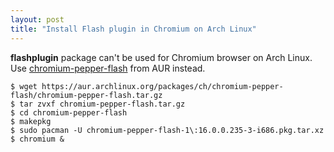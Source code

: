 ```yaml
---
layout: post
title: "Install Flash plugin in Chromium on Arch Linux"
---
```


**flashplugin** package can't be used for Chromium browser on Arch Linux. Use [chromium-pepper-flash](https://aur.archlinux.org/packages/chromium-pepper-flash/) from AUR instead.

```
$ wget https://aur.archlinux.org/packages/ch/chromium-pepper-flash/chromium-pepper-flash.tar.gz
$ tar zvxf chromium-pepper-flash.tar.gz
$ cd chromium-pepper-flash
$ makepkg
$ sudo pacman -U chromium-pepper-flash-1\:16.0.0.235-3-i686.pkg.tar.xz
$ chromium &
```
